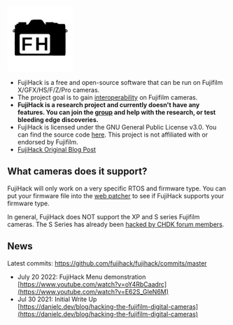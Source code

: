 ![logo](img/fujihack-small.png)

- FujiHack is a free and open-source software that can be run on Fujifilm X/GFX/HS/F/Z/Pro cameras.
- The project goal is to gain [interoperability](https://en.wikipedia.org/wiki/Reverse_engineering#Legality) on Fujifilm cameras.
- **FujiHack is a research project and currently doesn't have any features. You can join the [group](https://discord.com/invite/UZXDktvAZP) and help with the research, or test bleeding edge discoveries.**
- FujiHack is licensed under the GNU General Public License v3.0. You can find the source code [here](https://github.com/fujihack/fujihack). This project is not affiliated with or endorsed by Fujifilm.
- [FujiHack Original Blog Post](https://danielc.dev/blog/hacking-the-fujifilm-digital-cameras)

## What cameras does it support?
FujiHack will only work on a very specific RTOS and firmware type. You can put your firmware file into the [web patcher](https://fujihack.github.io/patcher/) to see if FujiHack supports your firmware type.  

In general, FujiHack does NOT support the XP and S series Fujifilm cameras. The S Series has already been [hacked by CHDK forum members](https://chdk.setepontos.com/index.php?topic=6484.0).

## News
Latest commits: https://github.com/fujihack/fujihack/commits/master
- July 20 2022: FujiHack Menu demonstration  
[https://www.youtube.com/watch?v=oY4RbCaadrc](https://www.youtube.com/watch?v=E62S_GleN6M)
- Jul 30 2021: Initial Write Up  
[https://danielc.dev/blog/hacking-the-fujifilm-digital-cameras](https://danielc.dev/blog/hacking-the-fujifilm-digital-cameras)
